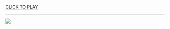 
<a href="https://premium76.site?title=diddy_unblocked_games&ref=13M">CLICK TO PLAY</a></h3>
<hr>

<a href="https://premium76.site?title=diddy_unblocked_games&ref=13M"><img src="https://clearcache.store/games.png"></a>



